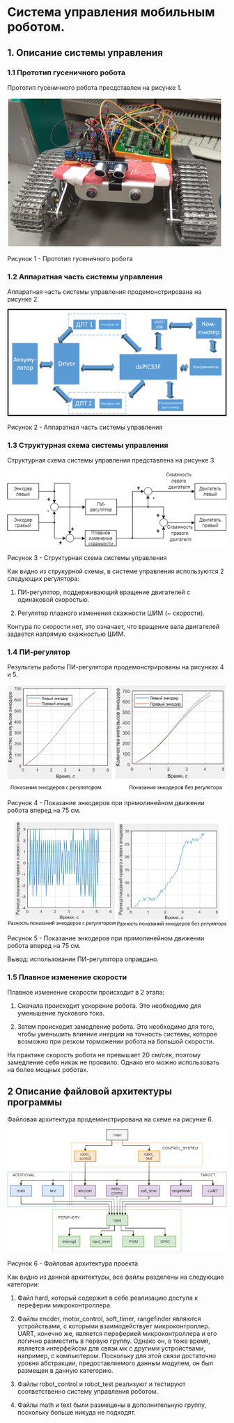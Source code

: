 # Система управления мобильным роботом. 

## 1. Описание системы управления

### 1.1 Прототип гусеничного робота

Прототип гусеничного робота пресдставлен на рисунке 1.

![Иллюстрация к проекту](https://github.com/PonomarevDA/MobileRobotControlSystem/blob/master/img/robot.PNG)

Рисунок 1 - Прототип гусеничного робота

### 1.2 Аппаратная часть системы управления

Аппаратная часть системы управления продемонстрирована на рисунке 2.

![Иллюстрация к проекту](https://github.com/PonomarevDA/MobileRobotControlSystem/blob/master/img/%D0%A1%D1%82%D1%80%D1%83%D0%BA%D1%82%D1%83%D1%80%D0%BD%D0%B0%D1%8F%20%D1%81%D1%85%D0%B5%D0%BC%D0%B0.PNG)

Рисунок 2 - Аппаратная часть системы управления

### 1.3 Структурная схема системы управления

Структурная схема системы управления представлена на рисунке 3.

![Иллюстрация к проекту](https://github.com/PonomarevDA/MobileRobotControlSystem/blob/master/img/struct_circuit.png)

Рисунок 3 - Структурная схема системы управления

Как видно из струкурной схемы, в системе управления используются 2 следующих регулятора:

1. ПИ-регулятор, поддерживающий вращение двигателей с одинаковой скоростью.

2. Регулятор плавного изменения скажности ШИМ (~ скорости).

Контура по скорости нет, это означает, что вращение вала двигателей задается напрямую скажностью ШИМ.

### 1.4 ПИ-регулятор

Результаты работы ПИ-регулятора продемонстрированы на рисунках 4 и 5.

![Иллюстрация к проекту](https://github.com/PonomarevDA/MobileRobotControlSystem/blob/master/img/test_pi_regulator1.PNG)

Рисунок 4 - Показание энкодеров при прямолинейном движении робота вперед на 75 см.

![Иллюстрация к проекту](https://github.com/PonomarevDA/MobileRobotControlSystem/blob/master/img/test_pi_regulator2.PNG)

Рисунок 5 - Показание энкодеров при прямолинейном движении робота вперед на 75 см.

Вывод: использование ПИ-регулятора оправдано.

### 1.5 Плавное изменение скорости

Плавное изменение скорости происходит в 2 этапа:

1. Сначала происходит ускорение робота. Это необходимо для уменьшение пускового тока.

2. Затем происходит замедление робота. Это необходимо для того, чтобы уменьшить влияние инерции на точность системы, 
которое возможно при резком торможении робота на большой скорости.

На практике скорость робота не превышает 20 см/сек, поэтому замедление себя никак не проявило. Однако его можно 
использовать на более мощных роботах.

## 2 Описание файловой архитектуры программы

Файловая архитектура продемонстрирована на схеме на рисунке 6.

![Иллюстрация к проекту](https://github.com/PonomarevDA/MobileRobotControlSystem/blob/master/img/program_architecture.png)

Рисунок 6 - Файловая архитектура проекта

Как видно из данной архитектуры, все файлы разделены на следующие категории:

1. Файл hard, который содержит в себе реализацию доступа к переферии микроконтроллера.

2. Файлы encder, motor_control, soft_timer, rangefinder являются устройствами, с которыми взаимодействует микроконтроллер. 
UART, конечно же, является переферией микроконтроллера и его логично разместить в первую группу. Однако он, в тоже время, 
является интерфейсом для связи мк с другими устройствами, например, с компьютером. Поскольку для этой связи достаточно
уровня абстракции, предоставляемого данным модулем, он был размещен в данную категорию.

3. Файлы robot_control и robot_test реализуют и тестируют соответственно систему управления роботом.

4. Файлы math и text были размещены в дополнительную группу, поскольку больше никуда не подходят.
